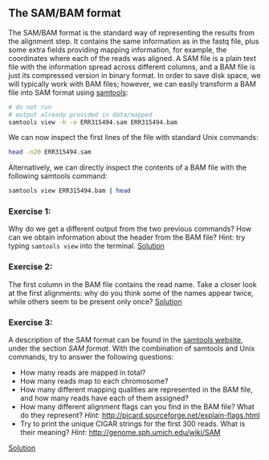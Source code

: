 ## The SAM/BAM format
The SAM/BAM format is the standard way of representing the results from the alignment step. It contains the same information as in the fastq file, plus some extra fields providing mapping information, for example, the coordinates where each of the reads was aligned. A SAM file is a plain text file with the information spread across different columns, and a BAM file is just its compressed version in binary format. In order to save disk space, we will typically work with BAM files; however, we can easily transform a BAM file into SAM format using [samtools](http://samtools.sourceforge.net/samtools.shtml):

```bash
# do not run
# output already provided in data/mapped
samtools view -h -o ERR315494.sam ERR315494.bam
```

We can now inspect the first lines of the file with standard Unix commands:

```bash
head -n20 ERR315494.sam
```

Alternatively, we can directly inspect the contents of a BAM file with the following samtools command:

```bash
samtools view ERR315494.bam | head
```

### Exercise 1: 
Why do we get a different output from the two previous commands? How can we obtain information about the header from the BAM file? Hint: try typing `samtools view` into the terminal.
[Solution](https://github.com/Functional-Genomics/TeachingMaterial/blob/Cancer-Genomics-07-2015/solutions/_bam_ex1.md)

### Exercise 2: 
The first column in the BAM file contains the read name. Take a closer look at the first alignments: why do you think some of the names appear twice, while others seem to be present only once?
[Solution](https://github.com/Functional-Genomics/TeachingMaterial/blob/Cancer-Genomics-07-2015/solutions/_bam_ex2.md)

### Exercise 3: 
A description of the SAM format can be found in the [samtools website](http://samtools.sourceforge.net/samtools.shtml), under the section *SAM format*. With the combination of samtools and Unix commands, try to answer the following questions:

* How many reads are mapped in total?
* How many reads map to each chromosome?
* How many different mapping qualities are represented in the BAM file, and how many reads have each of them assigned?
* How many different alignment flags can you find in the BAM file? What do they represent?
  *Hint:* http://picard.sourceforge.net/explain-flags.html
* Try to print the unique CIGAR strings for the first 300 reads. What is their meaning?
  *Hint:* http://genome.sph.umich.edu/wiki/SAM

[Solution](https://github.com/Functional-Genomics/TeachingMaterial/blob/Cancer-Genomics-07-2015/solutions/_bam_ex3.md)

